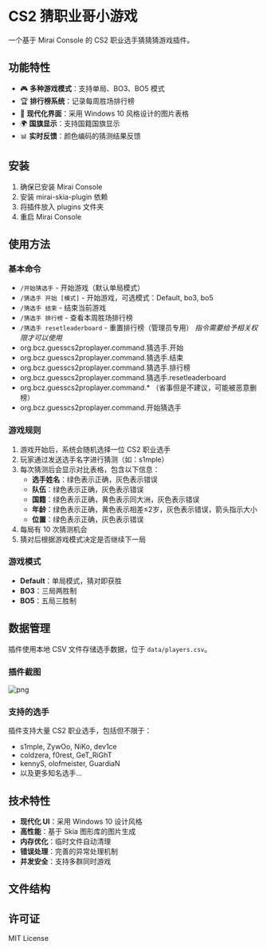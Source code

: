 # CS2 猜职业哥小游戏

一个基于 Mirai Console 的 CS2 职业选手猜猜猜游戏插件。

## 功能特性

- 🎮 **多种游戏模式**：支持单局、BO3、BO5 模式
- 🏆 **排行榜系统**：记录每周胜场排行榜
- 🎨 **现代化界面**：采用 Windows 10 风格设计的图片表格
- 🌍 **国旗显示**：支持国籍国旗显示
- 📊 **实时反馈**：颜色编码的猜测结果反馈

## 安装

1. 确保已安装 Mirai Console
2. 安装 mirai-skia-plugin 依赖
3. 将插件放入 plugins 文件夹
4. 重启 Mirai Console

## 使用方法

### 基本命令

- `/开始猜选手` - 开始游戏（默认单局模式）
- `/猜选手 开始 [模式]` - 开始游戏，可选模式：Default, bo3, bo5
- `/猜选手 结束` - 结束当前游戏
- `/猜选手 排行榜` - 查看本周胜场排行榜
- `/猜选手 resetleaderboard` - 重置排行榜（管理员专用）
  _指令需要给予相关权限才可以使用_
- org.bcz.guesscs2proplayer.command.猜选手.开始
- org.bcz.guesscs2proplayer.command.猜选手.结束
- org.bcz.guesscs2proplayer.command.猜选手.排行榜
- org.bcz.guesscs2proplayer.command.猜选手.resetleaderboard
- org.bcz.guesscs2proplayer.command.* （省事但是不建议，可能被恶意删榜）
- org.bcz.guesscs2proplayer.command.开始猜选手

### 游戏规则

1. 游戏开始后，系统会随机选择一位 CS2 职业选手
2. 玩家通过发送选手名字进行猜测（如：s1mple）
3. 每次猜测后会显示对比表格，包含以下信息：
   - **选手姓名**：绿色表示正确，灰色表示错误
   - **队伍**：绿色表示正确，灰色表示错误
   - **国籍**：绿色表示正确，黄色表示同大洲，灰色表示错误
   - **年龄**：绿色表示正确，黄色表示相差≤2岁，灰色表示错误，箭头指示大小
   - **位置**：绿色表示正确，灰色表示错误
4. 每局有 10 次猜测机会
5. 猜对后根据游戏模式决定是否继续下一局

### 游戏模式

- **Default**：单局模式，猜对即获胜
- **BO3**：三局两胜制
- **BO5**：五局三胜制

## 数据管理

插件使用本地 CSV 文件存储选手数据，位于 `data/players.csv`。

### 插件截图



![png](https://i.ibb.co/DD21bTFy/9fa4d7fde22239168f8a1c4d753a2655.png)



### 支持的选手

插件支持大量 CS2 职业选手，包括但不限于：
- s1mple, ZywOo, NiKo, dev1ce
- coldzera, f0rest, GeT_RiGhT
- kennyS, olofmeister, GuardiaN
- 以及更多知名选手...

## 技术特性

- **现代化 UI**：采用 Windows 10 设计风格
- **高性能**：基于 Skia 图形库的图片生成
- **内存优化**：临时文件自动清理
- **错误处理**：完善的异常处理机制
- **并发安全**：支持多群同时游戏

## 文件结构




## 许可证

MIT License

